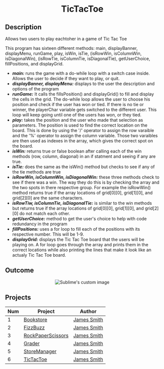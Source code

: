 <h1 align="center">TicTacToe</h1>

## Description
Allows two users to play eachtoher in a game of Tic Tac Toe  

This program has sixteen different methods: main, displayBanner, displayMenu, runGame, play, isWin, isTie, (isRowWin, isColumnWin, 
isDiagonalWin), (isRowTie, isColumnTie, isDiagonalTie), getUserChoice, fillPositions, and displayGrid.
 - **_main:_** runs the game with a do-while loop with a switch case inside. Allows the user to decide if they want to play, or quit. 
 - **_displayBanner, displayMenu:_** displays to the user the description and options of the program  
- **_runGame:_** It calls the fillsPosition() and displayGrid() to fill and display the cells in the grid. The do-while loop allows the 
user to choose his position and check if the user has won or tied. If there is no tie or winner, the playerChar variable gets switched to 
the different user. This loop will keep going until one of the users has won, or they tied. 
- **_play:_** takes the position and the user who made that selection as parameters. The position is used to find the correct location 
on the board. This is done by using the '/' operator to assign the row varaible and the '%' operator to assign the column variable. Those
two varaibles are then used as indexes in the array, which gives the correct spot on the board. 
- **_isWin:_** returns true or false boolean after calling each of the win methods (row, column, diagonal) in an if statment and 
seeing if any are true. 
- **_isTie:_** does the same as the isWin() method but checks to see if any of the tie methods are true
- **_isRowWin, isColumnWin, isDiagonalWin:_** these three methods check to see if there was a win. The way they do this is by checking 
the array and the two spots in there respective group. For example the isRowWin() method returns true if the array locations of grid[0][0], 
grid[1][0], and grid[2][0] are the same characters. 
- **_isRowTiw, isColumnTie, isDiagonalTie:_** is similar to the win methods but returns true if the array locations of grid[0][0], 
grid[1][0], and grid[2][0] do not match each other. 
- **_getUserChoice:_** method to get the user's choice to help with code redundancy in the program
- **_fillPositions:_** uses a for loop to fill each of the positions with its respective number. This will be 1-9.
- **_displayGrid:_** displays the Tic Tac Toe board that the users will be playing on. A for loop goes through the array and prints 
them in the correct locations while also printing the lines that make it look like an actualy Tic Tac Toe board. 

## Outcome
<p align="center">
  <img src="https://user-images.githubusercontent.com/80684500/170770232-6630561a-57c6-4490-ac63-0fc00cff203c.JPG" alt="Sublime's custom image"/>
</p>

## Projects
|  Num  | Project                                                                                                 | Author                                            |
| ----- | ------------------------------------------------------------------------------------------------------- | --------------------------------------------------|
|   1   | [Bookstore](https://github.com/JamesSmith232/BookStore)                                                 | [James Smith](https://github.com/JamesSmith232)   |
|   2   | [FizzBuzz](https://github.com/JamesSmith232/FizzBuzz)                                                   | [James Smith](https://github.com/JamesSmith232)   |
|   3   | [RockPaperScissors](https://github.com/JamesSmith232/RockPaperScissors)                                 | [James Smith](https://github.com/JamesSmith232)   |
|   4   | [Grader](https://github.com/JamesSmith232/Grader)                                                       | [James Smith](https://github.com/JamesSmith232)   |
|   5   | [StoreManager](https://github.com/JamesSmith232/StoreManager)                                           | [James Smith](https://github.com/JamesSmith232)   |
|   6   | [TicTacToe](https://github.com/JamesSmith232/TicTacToe)                                                 | [James Smith](https://github.com/JamesSmith232)   |

